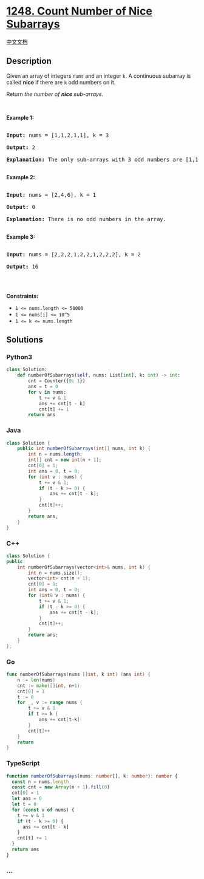 # [1248. Count Number of Nice Subarrays](https://leetcode.com/problems/count-number-of-nice-subarrays)

[中文文档](/solution/1200-1299/1248.Count%20Number%20of%20Nice%20Subarrays/README.md)

## Description

<p>Given an array of integers <code>nums</code> and an integer <code>k</code>. A continuous subarray is called <strong>nice</strong> if there are <code>k</code> odd numbers on it.</p>

<p>Return <em>the number of <strong>nice</strong> sub-arrays</em>.</p>

<p>&nbsp;</p>

<p><strong class="example">Example 1:</strong></p>

<pre>

<strong>Input:</strong> nums = [1,1,2,1,1], k = 3

<strong>Output:</strong> 2

<strong>Explanation:</strong> The only sub-arrays with 3 odd numbers are [1,1,2,1] and [1,2,1,1].

</pre>

<p><strong class="example">Example 2:</strong></p>

<pre>

<strong>Input:</strong> nums = [2,4,6], k = 1

<strong>Output:</strong> 0

<strong>Explanation:</strong> There is no odd numbers in the array.

</pre>

<p><strong class="example">Example 3:</strong></p>

<pre>

<strong>Input:</strong> nums = [2,2,2,1,2,2,1,2,2,2], k = 2

<strong>Output:</strong> 16

</pre>

<p>&nbsp;</p>

<p><strong>Constraints:</strong></p>

<ul>
    <li><code>1 &lt;= nums.length &lt;= 50000</code></li>
    <li><code>1 &lt;= nums[i] &lt;= 10^5</code></li>
    <li><code>1 &lt;= k &lt;= nums.length</code></li>
</ul>

## Solutions

<!-- tabs:start -->

### **Python3**

```python
class Solution:
    def numberOfSubarrays(self, nums: List[int], k: int) -> int:
        cnt = Counter({0: 1})
        ans = t = 0
        for v in nums:
            t += v & 1
            ans += cnt[t - k]
            cnt[t] += 1
        return ans
```

### **Java**

```java
class Solution {
    public int numberOfSubarrays(int[] nums, int k) {
        int n = nums.length;
        int[] cnt = new int[n + 1];
        cnt[0] = 1;
        int ans = 0, t = 0;
        for (int v : nums) {
            t += v & 1;
            if (t - k >= 0) {
                ans += cnt[t - k];
            }
            cnt[t]++;
        }
        return ans;
    }
}
```

### **C++**

```cpp
class Solution {
public:
    int numberOfSubarrays(vector<int>& nums, int k) {
        int n = nums.size();
        vector<int> cnt(n + 1);
        cnt[0] = 1;
        int ans = 0, t = 0;
        for (int& v : nums) {
            t += v & 1;
            if (t - k >= 0) {
                ans += cnt[t - k];
            }
            cnt[t]++;
        }
        return ans;
    }
};
```

### **Go**

```go
func numberOfSubarrays(nums []int, k int) (ans int) {
	n := len(nums)
	cnt := make([]int, n+1)
	cnt[0] = 1
	t := 0
	for _, v := range nums {
		t += v & 1
		if t >= k {
			ans += cnt[t-k]
		}
		cnt[t]++
	}
	return
}
```

### **TypeScript**

```ts
function numberOfSubarrays(nums: number[], k: number): number {
  const n = nums.length
  const cnt = new Array(n + 1).fill(0)
  cnt[0] = 1
  let ans = 0
  let t = 0
  for (const v of nums) {
    t += v & 1
    if (t - k >= 0) {
      ans += cnt[t - k]
    }
    cnt[t] += 1
  }
  return ans
}
```

### **...**

```

```

<!-- tabs:end -->
